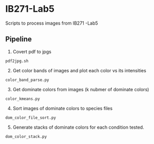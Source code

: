 # IB271-Lab5
Scripts to process images from IB271 -Lab5 

## Pipeline
1. Covert pdf to jpgs 
```
pdf2jpg.sh
```

2. Get color bands of images and plot each color vs its intensities 
```
color_band_parse.py
```

3. Get dominate colors from images (k nubmer of dominate colors)
```
color_kmeans.py
```

4. Sort images of dominate colors to species files
```
dom_color_file_sort.py
```
5. Generate stacks of dominate colors for each condition tested. 
```
dom_color_stack.py
```

